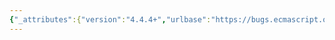 ```yaml
---
{"_attributes":{"version":"4.4.4+","urlbase":"https://bugs.ecmascript.org/","maintainer":"dherman@mozilla.com"},"bug":{"bug_id":3800,"creation_ts":"2015-02-08 20:37:00 -0800","short_desc":"10.1.1.1 Reference to Collator","delta_ts":"2015-02-11 22:57:18 -0800","product":"Internationalization - ECMA-402","component":"Specification","version":"Edition 2.0 drafts","rep_platform":"All","op_sys":"All","bug_status":"VERIFIED","resolution":"FIXED","priority":"Normal","bug_severity":"normal","everconfirmed":true,"reporter":{"uid":"ecmascriptbugs","name":"Norbert"},"assigned_to":{"uid":"waldron.rick","name":"Rick Waldron"},"cc":"waldron.rick","long_desc":[{"commentid":12236,"comment_count":0,"who":{"uid":"ecmascriptbugs","name":"Norbert"},"bug_when":"2015-02-08 20:37:45 -0800","thetext":"In algorithm steps 10.a and 11.a: Collator → %Collator%."},{"commentid":12250,"comment_count":1,"who":{"uid":"waldron.rick","name":"Rick Waldron"},"bug_when":"2015-02-09 09:23:35 -0800","thetext":"Fixed in rev7"},{"commentid":12364,"comment_count":2,"who":{"uid":"ecmascriptbugs","name":"Norbert"},"bug_when":"2015-02-11 22:57:18 -0800","thetext":"Verified in rev 9 draft."}]}}
---
```

